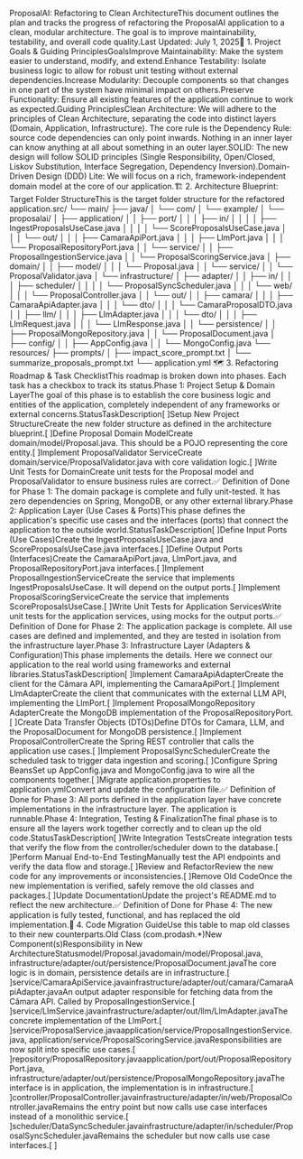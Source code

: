 ProposalAI: Refactoring to Clean ArchitectureThis document outlines the plan and tracks the progress of refactoring the ProposalAI application to a clean, modular architecture. The goal is to improve maintainability, testability, and overall code quality.Last Updated: July 1, 2025🎯 1. Project Goals & Guiding PrinciplesGoalsImprove Maintainability: Make the system easier to understand, modify, and extend.Enhance Testability: Isolate business logic to allow for robust unit testing without external dependencies.Increase Modularity: Decouple components so that changes in one part of the system have minimal impact on others.Preserve Functionality: Ensure all existing features of the application continue to work as expected.Guiding PrinciplesClean Architecture: We will adhere to the principles of Clean Architecture, separating the code into distinct layers (Domain, Application, Infrastructure). The core rule is the Dependency Rule: source code dependencies can only point inwards. Nothing in an inner layer can know anything at all about something in an outer layer.SOLID: The new design will follow SOLID principles (Single Responsibility, Open/Closed, Liskov Substitution, Interface Segregation, Dependency Inversion).Domain-Driven Design (DDD) Lite: We will focus on a rich, framework-independent domain model at the core of our application.🏗️ 2. Architecture Blueprint: Target Folder StructureThis is the target folder structure for the refactored application.src/
└── main/
    ├── java/
    │   └── com/
    │       └── example/
    │           └── proposalai/
    │               ├── application/
    │               │   ├── port/
    │               │   │   ├── in/
    │               │   │   │   ├── IngestProposalsUseCase.java
    │               │   │   │   └── ScoreProposalsUseCase.java
    │               │   │   └── out/
    │               │   │       ├── CamaraApiPort.java
    │               │   │       ├── LlmPort.java
    │               │   │       └── ProposalRepositoryPort.java
    │               │   └── service/
    │               │       ├── ProposalIngestionService.java
    │               │       └── ProposalScoringService.java
    │               ├── domain/
    │               │   ├── model/
    │               │   │   └── Proposal.java
    │               │   └── service/
    │               │       └── ProposalValidator.java
    │               └── infrastructure/
    │                   ├── adapter/
    │                   │   ├── in/
    │                   │   │   ├── scheduler/
    │                   │   │   │   └── ProposalSyncScheduler.java
    │                   │   │   └── web/
    │                   │   │       └── ProposalController.java
    │                   │   └── out/
    │                   │       ├── camara/
    │                   │       │   ├── CamaraApiAdapter.java
    │                   │       │   └── dto/
    │                   │       │       └── CamaraProposalDTO.java
    │                   │       ├── llm/
    │                   │       │   ├── LlmAdapter.java
    │                   │       │   └── dto/
    │                   │       │       ├── LlmRequest.java
    │                   │       │       └── LlmResponse.java
    │                   │       └── persistence/
    │                   │           ├── ProposalMongoRepository.java
    │                   │           └── ProposalDocument.java
    │                   ├── config/
    │                   │   ├── AppConfig.java
    │                   │   └── MongoConfig.java
    └── resources/
        ├── prompts/
        │   ├── impact_score_prompt.txt
        │   └── summarize_proposals_prompt.txt
        └── application.yml
🗺️ 3. Refactoring Roadmap & Task ChecklistThis roadmap is broken down into phases. Each task has a checkbox to track its status.Phase 1: Project Setup & Domain LayerThe goal of this phase is to establish the core business logic and entities of the application, completely independent of any frameworks or external concerns.StatusTaskDescription[ ]Setup New Project StructureCreate the new folder structure as defined in the architecture blueprint.[ ]Define Proposal Domain ModelCreate domain/model/Proposal.java. This should be a POJO representing the core entity.[ ]Implement ProposalValidator ServiceCreate domain/service/ProposalValidator.java with core validation logic.[ ]Write Unit Tests for DomainCreate unit tests for the Proposal model and ProposalValidator to ensure business rules are correct.✅ Definition of Done for Phase 1: The domain package is complete and fully unit-tested. It has zero dependencies on Spring, MongoDB, or any other external library.Phase 2: Application Layer (Use Cases & Ports)This phase defines the application's specific use cases and the interfaces (ports) that connect the application to the outside world.StatusTaskDescription[ ]Define Input Ports (Use Cases)Create the IngestProposalsUseCase.java and ScoreProposalsUseCase.java interfaces.[ ]Define Output Ports (Interfaces)Create the CamaraApiPort.java, LlmPort.java, and ProposalRepositoryPort.java interfaces.[ ]Implement ProposalIngestionServiceCreate the service that implements IngestProposalsUseCase. It will depend on the output ports.[ ]Implement ProposalScoringServiceCreate the service that implements ScoreProposalsUseCase.[ ]Write Unit Tests for Application ServicesWrite unit tests for the application services, using mocks for the output ports.✅ Definition of Done for Phase 2: The application package is complete. All use cases are defined and implemented, and they are tested in isolation from the infrastructure layer.Phase 3: Infrastructure Layer (Adapters & Configuration)This phase implements the details. Here we connect our application to the real world using frameworks and external libraries.StatusTaskDescription[ ]Implement CamaraApiAdapterCreate the client for the Câmara API, implementing the CamaraApiPort.[ ]Implement LlmAdapterCreate the client that communicates with the external LLM API, implementing the LlmPort.[ ]Implement ProposalMongoRepository AdapterCreate the MongoDB implementation of the ProposalRepositoryPort.[ ]Create Data Transfer Objects (DTOs)Define DTOs for Camara, LLM, and the ProposalDocument for MongoDB persistence.[ ]Implement ProposalControllerCreate the Spring REST controller that calls the application use cases.[ ]Implement ProposalSyncSchedulerCreate the scheduled task to trigger data ingestion and scoring.[ ]Configure Spring BeansSet up AppConfig.java and MongoConfig.java to wire all the components together.[ ]Migrate application.properties to application.ymlConvert and update the configuration file.✅ Definition of Done for Phase 3: All ports defined in the application layer have concrete implementations in the infrastructure layer. The application is runnable.Phase 4: Integration, Testing & FinalizationThe final phase is to ensure all the layers work together correctly and to clean up the old code.StatusTaskDescription[ ]Write Integration TestsCreate integration tests that verify the flow from the controller/scheduler down to the database.[ ]Perform Manual End-to-End TestingManually test the API endpoints and verify the data flow and storage.[ ]Review and RefactorReview the new code for any improvements or inconsistencies.[ ]Remove Old CodeOnce the new implementation is verified, safely remove the old classes and packages.[ ]Update DocumentationUpdate the project's README.md to reflect the new architecture.✅ Definition of Done for Phase 4: The new application is fully tested, functional, and has replaced the old implementation.🔄 4. Code Migration GuideUse this table to map old classes to their new counterparts.Old Class (com.prodash.*)New Component(s)Responsibility in New ArchitectureStatusmodel/Proposal.javadomain/model/Proposal.java, infrastructure/adapter/out/persistence/ProposalDocument.javaThe core logic is in domain, persistence details are in infrastructure.[ ]service/CamaraApiService.javainfrastructure/adapter/out/camara/CamaraApiAdapter.javaAn output adapter responsible for fetching data from the Câmara API. Called by ProposalIngestionService.[ ]service/LlmService.javainfrastructure/adapter/out/llm/LlmAdapter.javaThe concrete implementation of the LlmPort.[ ]service/ProposalService.javaapplication/service/ProposalIngestionService.java, application/service/ProposalScoringService.javaResponsibilities are now split into specific use cases.[ ]repository/ProposalRepository.javaapplication/port/out/ProposalRepositoryPort.java, infrastructure/adapter/out/persistence/ProposalMongoRepository.javaThe interface is in application, the implementation is in infrastructure.[ ]controller/ProposalController.javainfrastructure/adapter/in/web/ProposalController.javaRemains the entry point but now calls use case interfaces instead of a monolithic service.[ ]scheduler/DataSyncScheduler.javainfrastructure/adapter/in/scheduler/ProposalSyncScheduler.javaRemains the scheduler but now calls use case interfaces.[ ]
